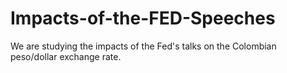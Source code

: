 # Impacts-of-the-FED-Speeches
We are studying the impacts of the Fed's talks on the Colombian peso/dollar exchange rate.
